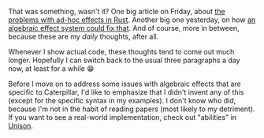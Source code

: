 That was something, wasn't it? One big article on Friday, about
[the problems with ad-hoc effects in Rust](/daily/2024-12-12). Another big one
yesterday, on how
[an algebraic effect system could fix that](/daily/2024-12-17). And of course,
more in between, because these are my _daily_ thoughts, after all.

Whenever I show actual code, these thoughts tend to come out much longer.
Hopefully I can switch back to the usual three paragraphs a day now, at least
for a while 😁

Before I move on to address some issues with algebraic effects that are specific
to Caterpillar, I'd like to emphasize that I didn't invent any of this (except
for the specific syntax in my examples). I don't know who did, because I'm not
in the habit of reading papers (most likely to my detriment). If you want to see
a real-world implementation, check out "abilities" in [Unison].

[Unison]: https://www.unison-lang.org/
